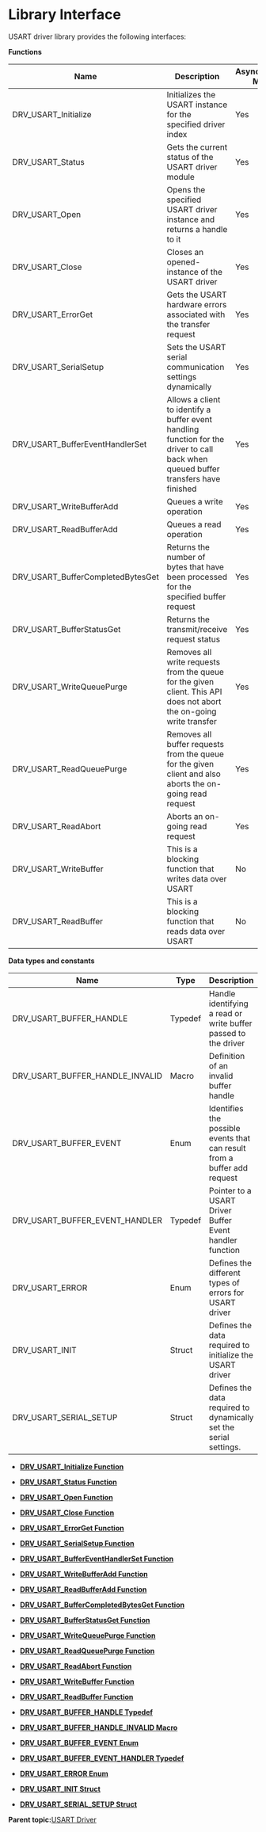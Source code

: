# Library Interface

USART driver library provides the following interfaces:

**Functions**

|Name|Description|Asynchronous Mode|Synchronous Mode|
|----|-----------|-----------------|----------------|
|DRV\_USART\_Initialize|Initializes the USART instance for the specified driver index|Yes|Yes|
|DRV\_USART\_Status|Gets the current status of the USART driver module|Yes|Yes|
|DRV\_USART\_Open|Opens the specified USART driver instance and returns a handle to it|Yes|Yes|
|DRV\_USART\_Close|Closes an opened-instance of the USART driver|Yes|Yes|
|DRV\_USART\_ErrorGet|Gets the USART hardware errors associated with the transfer request|Yes|Yes|
|DRV\_USART\_SerialSetup|Sets the USART serial communication settings dynamically|Yes|Yes|
|DRV\_USART\_BufferEventHandlerSet|Allows a client to identify a buffer event handling function for the driver to call back when queued buffer transfers have finished|Yes|No|
|DRV\_USART\_WriteBufferAdd|Queues a write operation|Yes|No|
|DRV\_USART\_ReadBufferAdd|Queues a read operation|Yes|No|
|DRV\_USART\_BufferCompletedBytesGet|Returns the number of bytes that have been processed for the specified buffer request|Yes|No|
|DRV\_USART\_BufferStatusGet|Returns the transmit/receive request status|Yes|No|
|DRV\_USART\_WriteQueuePurge|Removes all write requests from the queue for the given client. This API does not abort the on-going write transfer|Yes|No|
|DRV\_USART\_ReadQueuePurge|Removes all buffer requests from the queue for the given client and also aborts the on-going read request|Yes|No|
|DRV\_USART\_ReadAbort|Aborts an on-going read request|Yes|No|
|DRV\_USART\_WriteBuffer|This is a blocking function that writes data over USART|No|Yes|
|DRV\_USART\_ReadBuffer|This is a blocking function that reads data over USART|No|Yes|

**Data types and constants**

|Name|Type|Description|
|----|----|-----------|
|DRV\_USART\_BUFFER\_HANDLE|Typedef|Handle identifying a read or write buffer passed to the driver|
|DRV\_USART\_BUFFER\_HANDLE\_INVALID|Macro|Definition of an invalid buffer handle|
|DRV\_USART\_BUFFER\_EVENT|Enum|Identifies the possible events that can result from a buffer add request|
|DRV\_USART\_BUFFER\_EVENT\_HANDLER|Typedef|Pointer to a USART Driver Buffer Event handler function|
|DRV\_USART\_ERROR|Enum|Defines the different types of errors for USART driver|
|DRV\_USART\_INIT|Struct|Defines the data required to initialize the USART driver|
|DRV\_USART\_SERIAL\_SETUP|Struct|Defines the data required to dynamically set the serial settings.|

-   **[DRV\_USART\_Initialize Function](GUID-91E325DB-2320-47FF-B5A6-5ABD322CB8BC.md)**  

-   **[DRV\_USART\_Status Function](GUID-7733BE76-6885-410D-8F50-8E771FEC8BF2.md)**  

-   **[DRV\_USART\_Open Function](GUID-D75AEB40-83E2-4649-B704-AE0FABABA920.md)**  

-   **[DRV\_USART\_Close Function](GUID-8F48061B-62C0-48D8-9FC6-35BCF04E2CF4.md)**  

-   **[DRV\_USART\_ErrorGet Function](GUID-A118DA5A-D2B3-4D22-8A52-4C23FE1DB218.md)**  

-   **[DRV\_USART\_SerialSetup Function](GUID-26C6A14A-2B42-456C-9E8A-06DF30F2DE21.md)**  

-   **[DRV\_USART\_BufferEventHandlerSet Function](GUID-0E0F508F-835A-47CF-B94C-6965642EDAFF.md)**  

-   **[DRV\_USART\_WriteBufferAdd Function](GUID-DBD152A0-8CC4-47B1-ACFC-AFCC60233376.md)**  

-   **[DRV\_USART\_ReadBufferAdd Function](GUID-4D75630E-7B1C-4A75-B6CF-BAA0923F0460.md)**  

-   **[DRV\_USART\_BufferCompletedBytesGet Function](GUID-BBDB3D4A-93BB-45C2-9C58-C725BF0799F2.md)**  

-   **[DRV\_USART\_BufferStatusGet Function](GUID-987AC199-226F-49A3-AED1-CA0EE34D5328.md)**  

-   **[DRV\_USART\_WriteQueuePurge Function](GUID-8CBE201E-43FE-4A88-8AB5-8379140F5A40.md)**  

-   **[DRV\_USART\_ReadQueuePurge Function](GUID-3607AD2F-9343-496E-A447-CEA81CDA32DD.md)**  

-   **[DRV\_USART\_ReadAbort Function](GUID-8E9FFDEF-B064-46E0-A2B8-DFA88E8F1C00.md)**  

-   **[DRV\_USART\_WriteBuffer Function](GUID-1E139F9C-7F58-4B46-A04D-6FE5BBA261B7.md)**  

-   **[DRV\_USART\_ReadBuffer Function](GUID-889F54F6-7A1A-45D7-95FF-3E7AFAE137BA.md)**  

-   **[DRV\_USART\_BUFFER\_HANDLE Typedef](GUID-E9965026-96F1-4634-9193-8863D21C1B8F.md)**  

-   **[DRV\_USART\_BUFFER\_HANDLE\_INVALID Macro](GUID-C64CA1F5-4C6A-4C51-A7A4-BF9836636D5C.md)**  

-   **[DRV\_USART\_BUFFER\_EVENT Enum](GUID-C6F5D125-631C-4D09-BD49-2A88CF38D39E.md)**  

-   **[DRV\_USART\_BUFFER\_EVENT\_HANDLER Typedef](GUID-780154C9-7B3A-4937-A4B9-EE697C66BA7D.md)**  

-   **[DRV\_USART\_ERROR Enum](GUID-C45D3957-41A4-43F5-8287-8EB57F20F46F.md)**  

-   **[DRV\_USART\_INIT Struct](GUID-8E3A7168-6CEA-4CDF-9DE9-345AA82E1499.md)**  

-   **[DRV\_USART\_SERIAL\_SETUP Struct](GUID-26AE1A76-5DC9-4184-A41E-9608DC5AB589.md)**  


**Parent topic:**[USART Driver](GUID-3DC66955-0F7E-4747-9790-893CA81987A6.md)

